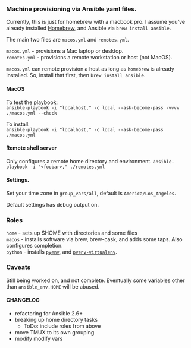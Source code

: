 ### Machine provisioning via Ansible yaml files.

Currently, this is just for homebrew with a macbook pro. I assume you've
already installed [Homebrew](http://brew.sh/), and Ansible via `brew install
ansible`.

The main two files are `macos.yml` and `remotes.yml`.

`macos.yml` - provisions a Mac laptop or desktop.  
`remotes.yml` - provisions a remote workstation or host (not MacOS).  

`macos.yml` can remote provision a host as long as `homebrew` is already installed. So, install that first, then `brew install ansible`.

#### MacOS
To test the playbook:  
    `ansible-playbook -i "localhost," -c local --ask-become-pass -vvvv ./macos.yml --check`

To install:  
    `ansible-playbook -i "localhost," -c local --ask-become-pass ./macos.yml`

#### Remote shell server
Only configures a remote home directory and environment.
    `ansible-playbook -i "<foobar>," ./remotes.yml`

#### Settings.
Set your time zone in `group_vars/all`, default is `America/Los_Angeles`.

Default settings has debug output on.

### Roles
`home` - sets up $HOME with directories and some files  
`macos` - installs software via brew, brew-cask, and adds some taps. Also configures completion.  
`python` - installs [`pyenv`](https://github.com/pyenv/pyenv), and [`pyenv-virtualenv`](https://github.com/pyenv/pyenv-virtualenv).  

### Caveats
Still being worked on, and not complete. Eventually some variables other than `ansible_env.HOME` will be abused.

#### CHANGELOG
- refactoring for Ansible 2.6+
- breaking up home directory tasks
    - ToDo: include roles from above
- move TMUX to its own grouping
- modify modify vars



